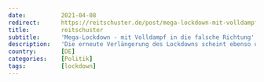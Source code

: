 ```yaml
---
date:          2021-04-08
redirect:      https://reitschuster.de/post/mega-lockdown-mit-volldampf-in-die-falsche-richtung/
title:         reitschuster
subtitle:      'Mega-Lockdown - mit Volldampf in die falsche Richtung'
description:   'Die erneute Verlängerung des Lockdowns scheint ebenso unvermeidlich wie dessen Verschärfung. Ein früherer Bundesverfassungsrichter warnt vor drastischen Mitteln - während sinkende Fallzahlen in Texas trotz der Aufhebung der Maßnahmen vor einem Monat die Sinnhaftigkeit des Lockdowns grundsätzlich infrage stellen.'
country:       [DE]
categories:    [Politik]
tags:          [lockdown]
---
```

